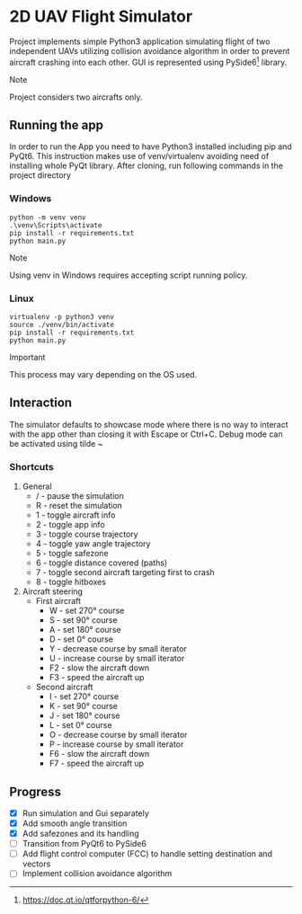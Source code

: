 # 2D UAV Flight Simulator
Project implements simple Python3 application simulating flight of two independent UAVs utilizing collision avoidance algorithm in order to prevent aircraft crashing into each other. GUI is represented using PySide6[^1] library.
> [!NOTE]
> Project considers two aircrafts only.
## Running the app
In order to run the App you need to have Python3 installed including pip and PyQt6. This instruction makes use of venv/virtualenv avoiding need of installing whole PyQt library.
After cloning, run following commands in the project directory
### Windows
```
python -m venv venv
.\venv\Scripts\activate
pip install -r requirements.txt
python main.py
```
> [!NOTE]
> Using venv in Windows requires accepting script running policy.
### Linux
```
virtualenv -p python3 venv
source ./venv/bin/activate
pip install -r requirements.txt
python main.py
```
> [!IMPORTANT]
> This process may vary depending on the OS used.
## Interaction
The simulator defaults to showcase mode where there is no way to interact with the app other than closing it with Escape or Ctrl+C. Debug mode can be activated using tilde ~
### Shortcuts
1. General
    - / - pause the simulation
    - R - reset the simulation
    - 1 - toggle aircraft info
    - 2 - toggle app info
    - 3 - toggle course trajectory
    - 4 - toggle yaw angle trajectory
    - 5 - toggle safezone
    - 6 - toggle distance covered (paths)
    - 7 - toggle second aircraft targeting first to crash
    - 8 - toggle hitboxes
2. Aircraft steering
    - First aircraft
        - W - set 270° course
        - S - set 90° course
        - A - set 180° course
        - D - set 0° course
        - Y - decrease course by small iterator
        - U - increase course by small iterator
        - F2 - slow the aircraft down
        - F3 - speed the aircraft up
    - Second aircraft
        - I - set 270° course
        - K - set 90° course
        - J - set 180° course
        - L - set 0° course
        - O - decrease course by small iterator
        - P - increase course by small iterator
        - F6 - slow the aircraft down
        - F7 - speed the aircraft up
## Progress
- [x] Run simulation and Gui separately
- [x] Add smooth angle transition
- [x] Add safezones and its handling
- [ ] Transition from PyQt6 to PySide6
- [ ] Add flight control computer (FCC) to handle setting destination and vectors
- [ ] Implement collision avoidance algorithm
[^1]: https://doc.qt.io/qtforpython-6/
